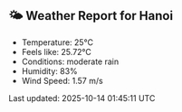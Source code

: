 <!-- WEATHER-START -->
## 🌤 Weather Report for Hanoi

- Temperature: 25°C
- Feels like: 25.72°C
- Conditions: moderate rain
- Humidity: 83%
- Wind Speed: 1.57 m/s

Last updated: 2025-10-14 01:45:11 UTC
<!-- WEATHER-END -->

